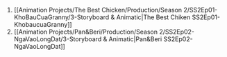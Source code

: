 1. [[Animation Projects/The Best Chicken/Production/Season 2/SS2Ep01-KhoBauCuaGranny/3-Storyboard & Animatic|The Best Chiken SS2Ep01-KhobaucuaGranny]]
2. [[Animation Projects/Pan&Beri/Production/Season 2/SS2Ep02-NgaVaoLongDat/3-Storyboard & Animatic|Pan&Beri SS2Ep02-NgaVaoLongDat]]